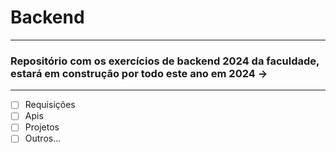 # Backend
***
### Repositório com os exercícios de backend 2024 da faculdade, estará em construção por todo este ano em 2024 ->
***
- [ ] Requisições
- [ ] Apis
- [ ] Projetos
- [ ] Outros...
